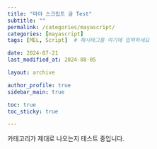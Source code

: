 ```yaml
---
title: "마야 스크립트 글 Test"
subtitle: ""
permalink: /categories/mayascript/
categories: [mayascript]
tags: [MEL, Script]  # 해시태그를 여기에 입력하세요

date: 2024-07-21
last_modified_at: 2024-08-05

layout: archive

author_profile: true
sidebar_main: true

toc: true
toc_sticky: true

---
```


카테고리가 제대로 나오는지 테스트 중입니다.
